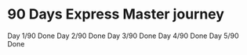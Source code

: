 # 90 Days Express Master journey
Day 1/90 Done
Day 2/90 Done
Day 3/90 Done
Day 4/90 Done
Day 5/90 Done
